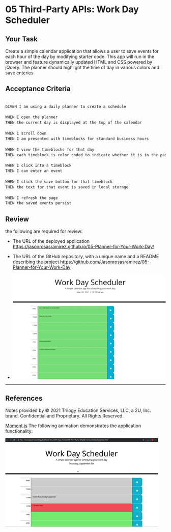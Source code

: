 # 05 Third-Party APIs: Work Day Scheduler

## Your Task

Create a simple calendar application that allows a user to save events for each hour of the day by modifying starter code. This app will run in the browser and feature dynamically updated HTML and CSS powered by jQuery. The planner should highlight the time of day in various colors and save enteries 


## Acceptance Criteria

```md

GIVEN I am using a daily planner to create a schedule

WHEN I open the planner
THEN the current day is displayed at the top of the calendar

WHEN I scroll down
THEN I am presented with timeblocks for standard business hours 

WHEN I view the timeblocks for that day
THEN each timeblock is color coded to indicate whether it is in the past, present, or future 

WHEN I click into a timeblock
THEN I can enter an event

WHEN I click the save button for that timeblock
THEN the text for that event is saved in local storage 

WHEN I refresh the page
THEN the saved events persist 

```

## Review

the following are required for review:

* The URL of the deployed application 
  https://jasonrosasramirez.github.io/05-Planner-for-Your-Work-Day/

* The URL of the GitHub repository, with a unique name and a README describing the project
  https://github.com/Jasonrosasramirez/05-Planner-for-Your-Work-Day

* ![Screenshot of the deployed application.](./plannerForYourWorkDayScreenShot.JPG)

- - -

## References 

Notes provided by © 2021 Trilogy Education Services, LLC, a 2U, Inc. brand. Confidential and Proprietary. All Rights Reserved.

[Moment.js](https://momentjs.com/)
The following animation demonstrates the application functionality:

![A user clicks on slots on the color-coded calendar and edits the events.](./Assets/05-third-party-apis-homework-demo.gif)
